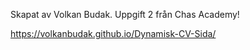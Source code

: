 Skapat av Volkan Budak. Uppgift 2 från Chas Academy!

https://volkanbudak.github.io/Dynamisk-CV-Sida/
